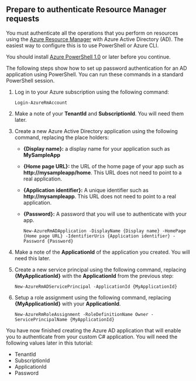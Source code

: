 ## Prepare to authenticate Resource Manager requests
You must authenticate all the operations that you perform on resources using the [Azure Resource Manager][lnk-authenticate-arm] with Azure Active Directory (AD). The easiest way to configure this is to use PowerShell or Azure CLI.

You should install [Azure PowerShell 1.0][lnk-powershell-install] or later before you continue.

The following steps show how to set up password authentication for an AD application using PowerShell. You can run these commands in a standard PowerShell session.

1. Log in to your Azure subscription using the following command:
   
    ```
    Login-AzureRmAccount
    ```
2. Make a note of your **TenantId** and **SubscriptionId**. You will need them later.
3. Create a new Azure Active Directory application using the following command, replacing the place holders:
   
   * **{Display name}:** a display name for your application such as **MySampleApp**
   * **{Home page URL}:** the URL of the home page of your app such as **http://mysampleapp/home**. This URL does not need to point to a real application.
   * **{Application identifier}:** A unique identifier such as **http://mysampleapp**. This URL does not need to point to a real application.
   * **{Password}:** A password that you will use to authenticate with your app.
     
     ```
     New-AzureRmADApplication -DisplayName {Display name} -HomePage {Home page URL} -IdentifierUris {Application identifier} -Password {Password}
     ```
4. Make a note of the **ApplicationId** of the application you created. You will need this later.
5. Create a new service principal using the following command, replacing **{MyApplicationId}** with the **ApplicationId** from the previous step:
   
    ```
    New-AzureRmADServicePrincipal -ApplicationId {MyApplicationId}
    ```
6. Setup a role assignment using the following command, replacing **{MyApplicationId}** with your **ApplicationId**.
   
    ```
    New-AzureRmRoleAssignment -RoleDefinitionName Owner -ServicePrincipalName {MyApplicationId}
    ```

You have now finished creating the Azure AD application that will enable you to authenticate from your custom C# application. You will need the following values later in this tutorial:

* TenantId
* SubscriptionId
* ApplicationId
* Password

[lnk-authenticate-arm]: https://msdn.microsoft.com/library/azure/dn790557.aspx
[lnk-powershell-install]: ../articles/powershell-install-configure.md
